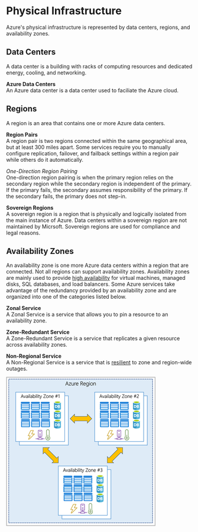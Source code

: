 # Physical Infrastructure
Azure's physical infrastructure is represented by data centers, regions, and availability zones. 

## Data Centers
A data center is a building with racks of computing resources and dedicated energy, cooling, and networking. 

**Azure Data Centers**  
An Azure data center is a data center used to faciliate the Azure cloud. 

## Regions  
A region is an area that contains one or more Azure data centers. 

**Region Pairs**  
A region pair is two regions connected within the same geographical area, but at least 300 miles apart. Some services require you to manually configure replication, failover, and failback settings within a region pair while others do it automatically. 

*One-Direction Region Pairing*  
One-direction region pairing is when the primary region relies on the secondary region while the secondary region is independent of the primary. If the primary fails, the secondary assumes responsibility of the primary. If the secondary fails, the primary does not step-in. 

**Sovereign Regions**   
A sovereign region is a region that is physically and logically isolated from the main instance of Azure. Data centers within a sovereign region are not maintained by Micrsoft. Sovereign regions are used for compliance and legal reasons. 

## Availability Zones  
An availability zone is one more Azure data centers within a region that are connected. Not all regions can support availability zones. Availability zones are mainly used to provide [high availability](/cloud/concepts/README.md#cloud-benefits) for virtual machines, managed disks, SQL databases, and load balancers. Some Azure services take advantage of the redundancy provided by an availability zone and are organized into one of the categories listed below.

**Zonal Service**  
A Zonal Service is a service that allows you to pin a resource to an availability zone. 

**Zone-Redundant Service**  
A Zone-Redundant Service is a service that replicates a given resource across availability zones. 

**Non-Regional Service**  
A Non-Regional Service is a service that is [resilient](/cloud/concepts/README.md#cloud-benefits) to zone and region-wide outages. 

![availability-zones.png](/azure/architecture/physical-infrastructure/availability-zones.png)


 

